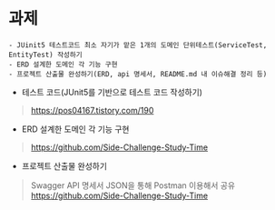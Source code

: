 # 과제

```
- JUinit5 테스트코드 최소 자기가 맡은 1개의 도메인 단위테스트(ServiceTest, EntityTest) 작성하기
- ERD 설계한 도메인 각 기능 구현
- 프로젝트 산출물 완성하기(ERD, api 명세서, README.md 내 이슈해결 정리 등) 
```

- 테스트 코드(JUnit5를 기반으로 테스트 코드 작성하기)
> https://pos04167.tistory.com/190

- ERD 설계한 도메인 각 기능 구현
> https://github.com/Side-Challenge-Study-Time

- 프로젝트 산출물 완성하기
> Swagger API 명세서 JSON을 통해 Postman 이용해서 공유
> https://github.com/Side-Challenge-Study-Time